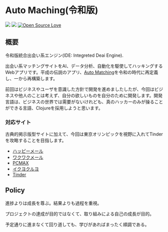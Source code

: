 Auto Maching(令和版)
===

![](https://img.shields.io/github/issues/peach-hack/auto-matching-reiwa.svg)
![](https://img.shields.io/github/license/peach-hack/auto-matching-reiwa.svg)
[![Open Source Love](https://badges.frapsoft.com/os/v3/open-source.svg?v=103)](https://github.com/peach-hack/auto-matching-reiwa/)

## 概要

令和版統合出会い系エンジン(IDE: Integreted Deai Engine).

出会い系マッチングサイトをAI、データ分析、自動化を駆使してハッキングするWebアプリです。平成の伝説のアプリ、[Auto Matching](https://github.com/peach-hack/auto-matching)を令和の時代に再定義し、一から再構築します。

前回はビジネスやユーザを意識した方針で開発を進めましたしたが、今回はビジネスや他人のことは考えず、自分の欲しいものを自分のために開発します。開発言語は、ビジネスの世界では需要がないけれども、真のハッカーのみが操ることができる言語、Clojureを採用しようと思います。

### 対応サイト

古典的掲示版型サイトに加えて、今回は東京オリンピックを視野に入れてTinderを攻略することを目指します。

- [ハッピーメール](https://happymail.co.jp/?af14212217)
- [ワクワクメール](https://550909.com/?f6858637)
- [PCMAX](https://pcmax.jp/lp/?ad_id=rm181904)
- [イクヨクルヨ](https://194964.com/AF1213451)
- [Tinder](https://tinder.com/)

## Policy

進捗よりは成長を尊ぶ。結果よりも過程を重視。

プロジェクトの達成が目的ではなくて、取り組みによる自己の成長が目的。

予定通りに進まなくて回り道しても、学びがあればまったく順調である。

